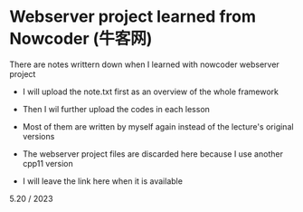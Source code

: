 # Webserver project learned from Nowcoder (牛客网)

There are notes writtern down when I learned with nowcoder webserver project

* I will upload the note.txt first as an overview of the whole framework
* Then I wil further upload the codes in each lesson 
* Most of them are written by myself again instead of the lecture's original versions

* The webserver project files are discarded here because I use another cpp11 version
* I will leave the link here when it is available

5.20 / 2023
